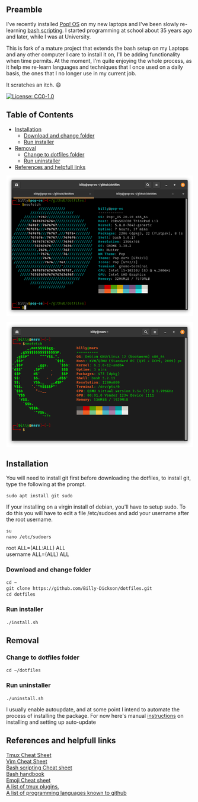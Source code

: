 ## Preamble

I've recently installed  [Pop! OS](https://pop.system76.com) on my new laptops and I've been slowly re-learning [bash scripting](https://ryanstutorials.net/bash-scripting-tutorial/). I started programming at school about 35 years ago and later, while I was at University.

This is fork of a mature project that extends the bash setup on my Laptops and any other computer I care to install it on, I'll be adding functionality when time permits. At the moment, I'm quite enjoying the whole process, as it help me re-learn languages and techniques that I once used on a daily basis, the ones that I no longer use in my current job.

It scratches an itch. :smile:

[![License: CC0-1.0](https://img.shields.io/badge/License-CC0%201.0-lightgrey.svg)](http://creativecommons.org/publicdomain/zero/1.0/)

## Table of Contents
 - [Installation](#installation)
   - [Download and change folder](#download-and-change-folder)
   - [Run installer](#run-installer)
 - [Removal](#removal)
   - [Change to dotfiles folder](#change-to-dotfiles-folder)
   - [Run uninstaller](#run-uninstaller)
 - [References and helpfull links](#references-and-helpfull-links)

![Terminal Screenshot](assets/Screenshot-Ubuntu.png)

![Terminal Screenshot](assets/Screenshot-Debian.png)
## Installation

You will need to install git first before downloading the dotfiles, to install git, type the following at the prompt.

```shell scripting
sudo apt install git sudo
```

If your installing on a virgin install of debian, you'll have to setup sudo. To do this you will have to edit a file /etc/sudoes and add your username after the root username.

```shell scripting
su
nano /etc/sudoers
```

root    ALL=(ALL:ALL) ALL  
username  ALL=(ALL)  ALL  

### Download and change folder
```shell scripting
cd ~
git clone https://github.com/Billy-Dickson/dotfiles.git
cd dotfiles
```
### Run installer
```shell scripting
./install.sh
```
## Removal

### Change to dotfiles folder
```shell scripting
cd ~/dotfiles
```

### Run uninstaller
```shell scripting
./uninstall.sh
```

I usually enable autoupdate, and at some point I intend to automate the process of installing the package. For now here's manual [instructions](https://www.sebae.net/blog/how-to-configure-automatic-updates-on-debian/) on installing and setting up auto-update

## References and helpfull links
[Tmux Cheat Sheet](https://tmuxcheatsheet.com/)  
[Vim Cheat Sheet](https://devhints.io/vim)  
[Bash scripting Cheat sheet](https://devhints.io/bash)  
[Bash handbook](https://github.com/denysdovhan/bash-handbook)  
[Emoji Cheat sheet](https://github.com/ikatyang/emoji-cheat-sheet#table-of-contents)  
[A list of tmux plugins.](https://github.com/tmux-plugins/list)  
[A list of programming languages known to github](https://github.com/github/linguist/blob/master/lib/linguist/languages.yml)   


[def]: assets/Screenshot-Ubuntu.png